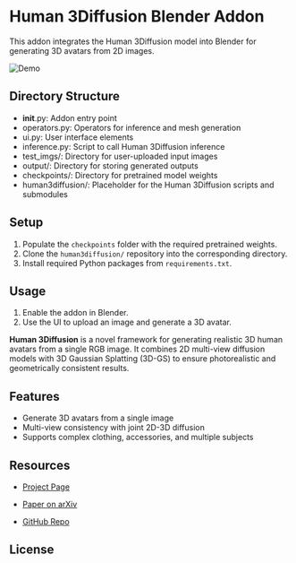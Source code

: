 # Human 3Diffusion Blender Addon

This addon integrates the Human 3Diffusion model into Blender for generating 3D avatars from 2D images.

![Demo](https://elhoussainechahboun.com/ScreenRecording2025-02-07at11.42.32PM-ezgif.com-video-to-gif-converter.gif)

## Directory Structure

- __init__.py: Addon entry point
- operators.py: Operators for inference and mesh generation
- ui.py: User interface elements
- inference.py: Script to call Human 3Diffusion inference
- test_imgs/: Directory for user-uploaded input images
- output/: Directory for storing generated outputs
- checkpoints/: Directory for pretrained model weights
- human3diffusion/: Placeholder for the Human 3Diffusion scripts and submodules

## Setup

1. Populate the `checkpoints` folder with the required pretrained weights.
2. Clone the `human3diffusion/` repository into the corresponding directory.
3. Install required Python packages from `requirements.txt`.

## Usage

1. Enable the addon in Blender.
2. Use the UI to upload an image and generate a 3D avatar.


**Human 3Diffusion** is a novel framework for generating realistic 3D human avatars from a single RGB image. It combines 2D multi-view diffusion models with 3D Gaussian Splatting (3D-GS) to ensure photorealistic and geometrically consistent results.

##  Features

- Generate 3D avatars from a single image
- Multi-view consistency with joint 2D-3D diffusion
- Supports complex clothing, accessories, and multiple subjects

## Resources

- [Project Page](https://yuxuan-xue.com/human-3diffusion/)
    
- [Paper on arXiv](https://arxiv.org/abs/2406.08475)
    
- [GitHub Repo](https://github.com/YuxuanSnow/Human3Diffusion)
    

  
## License


